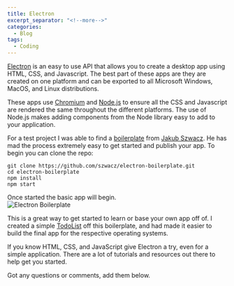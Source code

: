 ```yaml
---
title: Electron
excerpt_separator: "<!--more-->"
categories:
  - Blog
tags:
  - Coding
---
```


[Electron](https://electron.atom.io) is an easy to use API that allows you to create a desktop app using HTML, CSS, and Javascript. The best part of these apps are they are created on one platform and can be exported to all Microsoft Windows, MacOS, and Linux distributions.

These apps use [Chromium](https://www.chromium.org) and [Node.js](https://nodejs.org/en/) to ensure all the CSS and Javascript are rendered the same throughout the different platforms. The use of Node.js makes adding components from the Node library easy to add to your application.
<!--more-->
For a test project I was able to find a [boilerplate](https://github.com/szwacz/electron-boilerplate) from [Jakub Szwacz](https://github.com/szwacz). He has mad the process extremely easy to get started and publish your app. To begin you can clone the repo:

```shell
git clone https://github.com/szwacz/electron-boilerplate.git
cd electron-boilerplate
npm install
npm start
```

Once started the basic app will begin.  
![Electron Boilerplate](https://claytonerrington.com/images/electron-boilerplate.JPG)

This is a great way to get started to learn or base your own app off of. I created a simple [TodoList](https://github.com/cjerrington/TodoList) off this boilerplate, and had made it easier to build the final app for the respective operating systems.

If you know HTML, CSS, and JavaScript give Electron a try, even for a simple application. There are a lot of tutorials and resources out there to help get you started.

Got any questions or comments, add them below.

